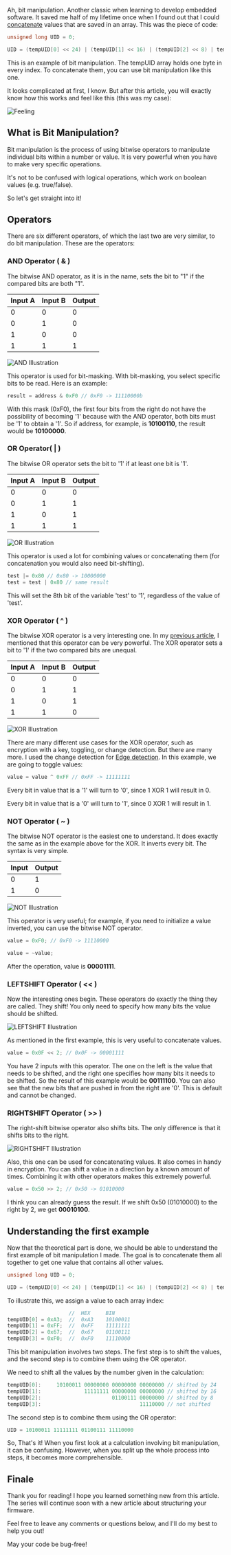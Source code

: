 Ah, bit manipulation. Another classic when learning to develop embedded software. It saved me half of my lifetime once when I found out that I could [concatenate](https://www.dictionary.com/browse/concatenate) values that are saved in an array. This was the piece of code:

```c
unsigned long UID = 0;

UID = (tempUID[0] << 24) | (tempUID[1] << 16) | (tempUID[2] << 8) | tempUID[3];
```
This is an example of bit manipulation. The tempUID array holds one byte in every index. To concatenate them, you can use bit manipulation like this one.

It looks complicated at first, I know. But after this article, you will exactly know how this works and feel like this (this was my case):


![Feeling](https://dev-to-uploads.s3.amazonaws.com/uploads/articles/j13byn623wmxau2utiqm.jpeg)


## What is Bit Manipulation?

Bit manipulation is the process of using bitwise operators to manipulate individual bits within a number or value. It is very powerful when you have to make very specific operations.

It's not to be confused with logical operations, which work on boolean values (e.g. true/false).

So let's get straight into it!

## Operators

There are six different operators, of which the last two are very similar, to do bit manipulation. These are the operators:

### AND Operator ( & )

The bitwise AND operator, as it is in the name, sets the bit to "1" if the compared bits are both "1".

| Input A | Input B | Output |
| ------- | ------- | ------ |
|   0     |    0    |   0    |
|   0     |    1    |   0    |
|   1     |    0    |   0    |
|   1     |    1    |   1    |


![AND Illustration](https://dev-to-uploads.s3.amazonaws.com/uploads/articles/vosp43v8kv63q8tqcswk.PNG)

This operator is used for bit-masking. With bit-masking, you select specific bits to be read. Here is an example:

```c
result = address & 0xF0 // 0xF0 -> 11110000b
```

With this mask (0xF0), the first four bits from the right do not have the possibility of becoming '1' because with the AND operator, both bits must be '1' to obtain a '1'.
So if address, for example, is **10100110**, the result would be **10100000**.

### OR Operator( | )

The bitwise OR operator sets the bit to '1' if at least one bit is '1'.

| Input A | Input B | Output |
| ------- | ------- | ------ |
|   0     |    0    |   0    |
|   0     |    1    |   1    |
|   1     |    0    |   1    |
|   1     |    1    |   1    |


![OR Illustration](https://dev-to-uploads.s3.amazonaws.com/uploads/articles/vhdbzgtanhgqtpmzoma1.PNG)

This operator is used a lot for combining values or concatenating them (for concatenation you would also need bit-shifting).

```c
test |= 0x80 // 0x80 -> 10000000
test = test | 0x80 // same result
```

This will set the 8th bit of the variable 'test' to '1', regardless of the value of 'test'.

### XOR Operator ( ^ )

The bitwise XOR operator is a very interesting one. In my [previous article](https://dev.to/dariocasciato/edgy-firmware-the-only-edge-detection-solution-youll-ever-need-1ma6), I mentioned that this operator can be very powerful. The XOR operator sets a bit to '1' if the two compared bits are unequal.

| Input A | Input B | Output |
| ------- | ------- | ------ |
|   0     |    0    |   0    |
|   0     |    1    |   1    |
|   1     |    0    |   1    |
|   1     |    1    |   0    |


![XOR Illustration](https://dev-to-uploads.s3.amazonaws.com/uploads/articles/5da3e5zld35j8rl7uvfo.PNG)

There are many different use cases for the XOR operator, such as encryption with a key, toggling, or change detection. But there are many more. I used the change detection for [Edge detection](https://dev.to/dariocasciato/edgy-firmware-the-only-edge-detection-solution-youll-ever-need-1ma6). In this example, we are going to toggle values:

```c
value = value ^ 0xFF // 0xFF -> 11111111
```
Every bit in value that is a '1' will turn to '0', since 1 XOR 1 will result in 0.

Every bit in value that is a '0' will turn to '1', since 0 XOR 1 will result in 1.


### NOT Operator ( ~ )

The bitwise NOT operator is the easiest one to understand. It does exactly the same as in the example above for the XOR. It inverts every bit. The syntax is very simple.

| Input | Output |
| ----- | ------ |
|   0   |   1    |
|   1   |   0    |


![NOT Illustration](https://dev-to-uploads.s3.amazonaws.com/uploads/articles/osiwqadyeejc8g5554b1.PNG)

This operator is very useful; for example, if you need to initialize a value inverted, you can use the bitwise NOT operator.

```c
value = 0xF0; // 0xF0 -> 11110000

value = ~value;
```

After the operation, value is **00001111**.

### LEFTSHIFT Operator ( << )

Now the interesting ones begin. These operators do exactly the thing they are called. They shift! You only need to specify how many bits the value should be shifted.


![LEFTSHIFT Illustration](https://dev-to-uploads.s3.amazonaws.com/uploads/articles/6tjt9tigbmxdt7j4hgql.PNG)

As mentioned in the first example, this is very useful to concatenate values.


```c
value = 0x0F << 2; // 0x0F -> 00001111
```

You have 2 inputs with this operator. The one on the left is the value that needs to be shifted, and the right one specifies how many bits it needs to be shifted. So the result of this example would be **00111100**. You can also see that the new bits that are pushed in from the right are '0'. This is default and cannot be changed.

### RIGHTSHIFT Operator ( >> )

The right-shift bitwise operator also shifts bits. The only difference is that it shifts bits to the right.


![RIGHTSHIFT Illustration](https://dev-to-uploads.s3.amazonaws.com/uploads/articles/zazawessd0q4a4ssn2xo.PNG)

Also, this one can be used for concatenating values. It also comes in handy in encryption. You can shift a value in a direction by a known amount of times. Combining it with other operators makes this extremely powerful.

```c
value = 0x50 >> 2; // 0x50 -> 01010000
```

I think you can already guess the result. If we shift 0x50 (01010000) to the right by 2, we get **00010100**.

## Understanding the first example

Now that the theoretical part is done, we should be able to understand the first example of bit manipulation I made. The goal is to concatenate them all together to get one value that contains all other values.


```c
unsigned long UID = 0;

UID = (tempUID[0] << 24) | (tempUID[1] << 16) | (tempUID[2] << 8) | tempUID[3];
```

To illustrate this, we assign a value to each array index:

```c
                    //  HEX     BIN
tempUID[0] = 0xA3;  //  0xA3    10100011
tempUID[1] = 0xFF;  //  0xFF    11111111
tempUID[2] = 0x67;  //  0x67    01100111
tempUID[3] = 0xF0;  //  0xF0    11110000
```

This bit manipulation involves two steps. The first step is to shift the values, and the second step is to combine them using the OR operator.

We need to shift all the values by the number given in the calculation:

```c
tempUID[0]:     10100011 00000000 00000000 00000000 // shifted by 24
tempUID[1]:              11111111 00000000 00000000 // shifted by 16
tempUID[2]:                       01100111 00000000 // shifted by 8
tempUID[3]:                                11110000 // not shifted
```

The second step is to combine them using the OR operator:

```c
UID = 10100011 11111111 01100111 11110000
```

So, That's it! When you first look at a calculation involving bit manipulation, it can be confusing. However, when you split up the whole process into steps, it becomes more comprehensible.

## Finale

Thank you for reading! I hope you learned something new from this article. The series will continue soon with a new article about structuring your firmware.

Feel free to leave any comments or questions below, and I'll do my best to help you out!

May your code be bug-free!